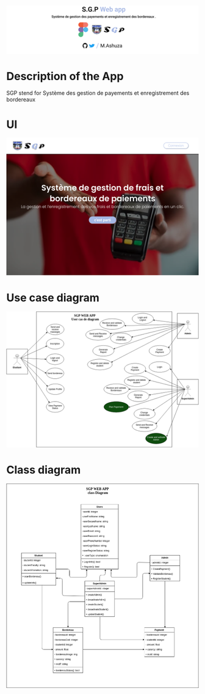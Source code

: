 ![png](Sgp.png)

# Description of the App
<p>SGP stend for Système des gestion de payements et enregistrement des bordereaux</p>

# UI
![image](prototype/Sgp1.png)

# Use case diagram

![image](UML/userCaseDiagram3.png)

# Class diagram

![image](UML/classDiagram.png)